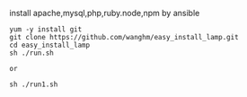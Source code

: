 install apache,mysql,php,ruby.node,npm by ansible

```
yum -y install git
git clone https://github.com/wanghm/easy_install_lamp.git
cd easy_install_lamp
sh ./run.sh

or 

sh ./run1.sh

```

